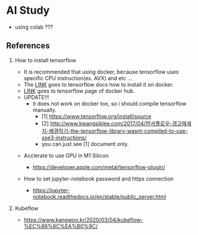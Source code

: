 # AI Study
* using colab ???
## References
1) How to install tensorflow
    - It is recommended that using docker, because tensorflow uses specific CPU instruction(ex. AVX)
        and etc ...
    - The [LINK](https://www.tensorflow.org/install/docker) goes to tensorflow docs how to install it on docker.
    - [LINK](https://hub.docker.com/r/tensorflow/tensorflow) goes to tensorflow page of docker hub.
    - UPDATE!!!
        - it does not work on docker too, so i should compile tensorflow manually.
            - [1] https://www.tensorflow.org/install/source
            - [2] http://www.kwangsiklee.com/2017/04/텐서플로우-경고메세지-해결하기-the-tensorflow-library-wasnt-compiled-to-use-sse3-instructions/
            - you can just see [1] document only.

    * Acclerate to use GPU in M1 Silicon
        - https://developer.apple.com/metal/tensorflow-plugin/

    * How to set jupyter-notebook password and https connection
        - https://jupyter-notebook.readthedocs.io/en/stable/public_server.html

2) Kubeflow
    - https://www.kangwoo.kr/2020/03/04/kubeflow-%EC%86%8C%EA%B0%9C/
